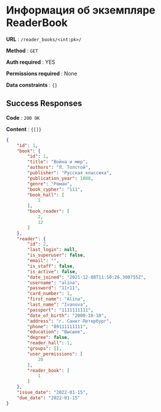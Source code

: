# Информация об экземпляре ReaderBook

**URL** : `/reader_books/<int:pk>/`

**Method** : `GET`

**Auth required** : YES

**Permissions required** : None

**Data constraints** : `{}`

## Success Responses

**Code** : `200 OK`

**Content** : `{[]}`

```json
{
    "id": 1,
    "book": {
        "id": 1,
        "title": "Война и мир",
        "authors": "Л. Толстой",
        "publisher": "Русская классика",
        "publication_year": 1888,
        "genre": "Роман",
        "book_cypher": "111",
        "book_hall": [
            1
        ],
        "book_reader": [
            2,
            12
        ]
    },
    "reader": {
        "id": 2,
        "last_login": null,
        "is_superuser": false,
        "email": "",
        "is_staff": false,
        "is_active": false,
        "date_joined": "2021-12-08T11:50:26.300755Z",
        "username": "alina",
        "password": "11r11",
        "card_number": 1,
        "first_name": "Alina",
        "last_name": "Ivanova",
        "passport": "1111111111",
        "date_of_birth": "2000-10-10",
        "address": "г. Санкт-Петербург",
        "phone": "89111111111",
        "education": "Высшее",
        "degree": false,
        "reader_hall": 1,
        "groups": [],
        "user_permissions": [
            20
        ],
        "reader_book": [
            1
        ]
    },
    "issue_date": "2022-01-15",
    "due_date": "2022-01-15"
}
```

